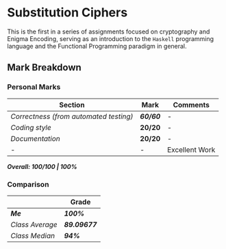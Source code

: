 # Substitution Ciphers

This is the first in a series of assignments focused on cryptography and Enigma Encoding, serving as an introduction to the `Haskell` programming language and the Functional Programming paradigm in general.

## Mark Breakdown

### Personal Marks
| Section             | Mark        | Comments                                                     |
| ------------------- | ----------- | ------------------------------------------------------------ |
| *Correctness (from automated testing)* | ***60/60*** | - |
| *Coding style*        | **20/20**   | - |
| *Documentation*      | **20/20**     | - |
|  -   |   -   | Excellent Work |

***Overall:    100/100   |   100%***

### Comparison
|                 | Grade           |
| --------------- | --------------- |
| ***Me***        | ***100%***       |
| *Class Average* | ***89.09677*** |
| *Class Median*  | ***94%***    |
